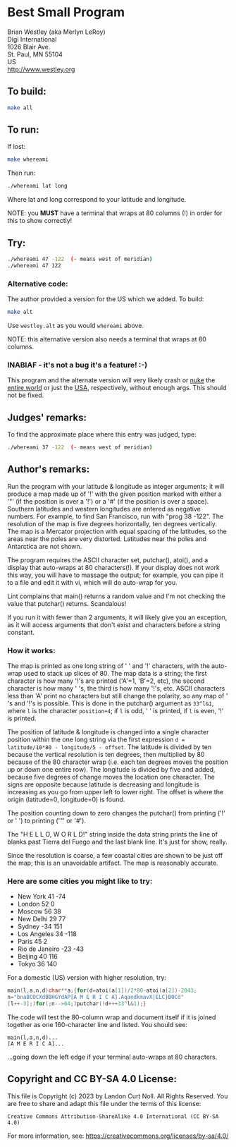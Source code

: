 # Best Small Program

Brian Westley (aka Merlyn LeRoy)  
Digi International  
1026 Blair Ave.  
St. Paul, MN  55104  
US  
<http://www.westley.org>  


## To build:

```sh
make all
```


## To run:

If lost:

```sh
make whereami
```

Then run:

```sh
./whereami lat long
```

Where lat and long correspond to your latitude and longitude.

NOTE: you **MUST** have a terminal that wraps at 80 columns (!) in order for this to
show correctly!

## Try:

```sh
./whereami 47 -122	(- means west of meridian)
./whereami 47 122
```


### Alternative code:

The author provided a version for the US which we added. To build:

```sh
make alt
```

Use `westley.alt` as you would `whereami` above.

NOTE: this alternative version also needs a terminal that wraps at 80 columns.

### INABIAF - it's not a bug it's a feature! :-)

This program and the alternate version will very likely crash or
[nuke](https://en.wikipedia.org/wiki/Nuclear_weapon) the [entire
world](https://en.wikipedia.org/wiki/Earth) or just the
[USA](https://en.wikipedia.org/wiki/United_States), respectively, without enough
args. This should not be fixed.

## Judges' remarks:

To find the approximate place where this entry was judged, type:

```sh
./whereami 37 -122	(- means west of meridian)
```
   

## Author's remarks:

Run the program with your latitude & longitude as integer
arguments; it will produce a map made up of '!' with the given
position marked with either a '"' (if the position is over a '!')
or a '#' (if the position is over a space).  Southern latitudes
and western longitudes are entered as negative numbers.  For
example, to find San Francisco, run with "prog 38 -122".  The
resolution of the map is five degrees horizontally, ten degrees
vertically.  The map is a Mercator projection with equal spacing
of the latitudes, so the areas near the poles are very distorted.
Latitudes near the poles and Antarctica are not shown.

The program requires the ASCII character set, putchar(), atoi(),
and a display that auto-wraps at 80 characters(!).  If your display
does not work this way, you will have to massage the output;
for example, you can pipe it to a file and edit it with vi,
which will do auto-wrap for you.

Lint complains that main() returns a random value and I'm not
checking the value that putchar() returns.  Scandalous!

If you run it with fewer than 2 arguments, it will likely
give you an exception, as it will access arguments that
don't exist and characters before a string constant.

### How it works:

The map is printed as one long string of ' ' and '!' characters,
with the auto-wrap used to stack up slices of 80.  The map data is
a string; the first character is how many '!'s are printed
('A'=1, 'B'=2, etc), the second character is how many ' 's, the
third is how many '!'s, etc.  ASCII characters less than 'A'
print no characters but still change the polarity, so any map
of ' 's and '!'s is possible.  This is done in the putchar()
argument as `33^l&1`, where `l` is the character `position+4`; if
`l` is odd, ' ' is printed, if `l` is even, '!' is printed.

The position of latitude & longitude is changed into a single
character position within the one long string via the first
expression `d = latitude/10*80 - longitude/5 - offset`. The
latitude is divided by ten because the vertical resolution is
ten degrees, then multiplied by 80 because of the 80 character
wrap (i.e. each ten degrees moves the position up or down one
entire row).  The longitude is divided by five and added, because
five degrees of change moves the location one character.  The signs
are opposite because latitude is decreasing and longitude is
increasing as you go from upper left to lower right.  The offset
is where the origin (latitude=0, longitude=0) is found.

The position counting down to zero changes the putchar() from
printing ('!' or ' ') to printing ('"' or '#').

The "H E L L O,   W O R L D!" string inside the data string
prints the line of blanks past Tierra del Fuego and the last
blank line.  It's just for show, really.

Since the resolution is coarse, a few coastal cities are shown to
be just off the map; this is an unavoidable artifact.  The map
is reasonably accurate.

### Here are some cities you might like to try:

- New York	    41   -74       
- London	    52   0             
- Moscow	    56   38           
- New Delhi	    29   77    
- Sydney	    -34  151
- Los Angeles	    34   -118
- Paris		    45   2
- Rio de Janeiro    -23  -43
- Beijing	    40   116
- Tokyo		    36   140

For a domestic (US) version with higher resolution, try:

```c
main(l,a,n,d)char**a;{for(d=atoi(a[1])/2*80-atoi(a[2])-2043;
n="bnaBCOCXdBBHGYdAP[A M E R I C A].AqandkmavX|ELC}BOCd"
[l++-3];)for(;n-->64;)putchar(!d+++33^l&1);}
```

The code will test the 80-column wrap and document itself if it is
joined together as one 160-character line and listed.  You should see:

	main(l,a,n,d)...
	[A M E R I C A]...

...going down the left edge if your terminal auto-wraps at 80 characters.


## Copyright and CC BY-SA 4.0 License:

This file is Copyright (c) 2023 by Landon Curt Noll.  All Rights Reserved.
You are free to share and adapt this file under the terms of this license:

    Creative Commons Attribution-ShareAlike 4.0 International (CC BY-SA 4.0)

For more information, see: https://creativecommons.org/licenses/by-sa/4.0/
